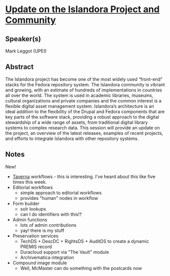 [Update on the Islandora Project and Community](http://or2013.net/sessions/update-islandora-project-and-community)
===

Speaker(s)
---

Mark Leggot (UPEI)

Abstract
---

The Islandora project has become one of the most widely used “front-end” stacks for the Fedora repository system. The Islandora community is vibrant and growing, with an estimate of hundreds of implementations in countries all over the world. The system is used in academic libraries, museums, cultural organizations and private companies and the common interest is a flexible digital asset management system. Islandora’s architecture is an ideal addition to the flexibility of the Drupal and Fedora components that are key parts of the software stack, providing a robust approach to the digital stewardship of a wide range of assets, from traditional digital library systems to complex research data. This session will provide an update on the project, an overview of the latest releases, examples of recent projects, and efforts to integrate Islandora with other repository systems.

Notes
---

New!

* [Taverna](http://www.taverna.org.uk/) workflows - this is interesting. I've heard about this like five times this week.
* Editorial workflows
  * simple approach to editorial workflows
  * provides "human" nodes in workflow
* Form builder
  * solr lookups
  * can I do identifiers with this!?
* Admin functions
  * lots of admin contributions
  * yay! there is my stuff
* Preservation services
  * TechDS + DescDC + RightsDS + AuditDS to create a dynamic PREMIS record
  * Duracloud support via "The Vault" module
  * Archivematica integration
* Compound image module
  * Well, McMaster can do something with the postcards now
  

